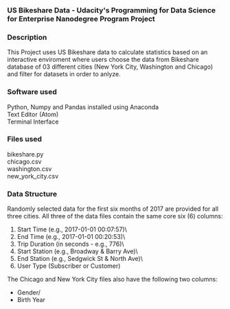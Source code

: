 ### US Bikeshare Data - Udacity's Programming for Data Science for Enterprise Nanodegree Program Project

### Description
This Project uses US Bikeshare data to calculate statistics based on an interactive enviroment where users choose the data from Bikeshare database of 03 different cities (New York City, Washington and Chicago) and filter for datasets in order to anlyze.  

### Software used 
Python, Numpy and Pandas installed using Anaconda\
Text Editor (Atom)\
Terminal Interface

### Files used
bikeshare.py\
chicago.csv\
washington.csv\
new_york_city.csv

### Data Structure
Randomly selected data for the first six months of 2017 are provided for all three cities. All three of the data files contain the same core six (6) columns:

1. Start Time (e.g., 2017-01-01 00:07:57)\
2. End Time (e.g., 2017-01-01 00:20:53)\
3. Trip Duration (in seconds - e.g., 776)\
4. Start Station (e.g., Broadway & Barry Ave)\
5. End Station (e.g., Sedgwick St & North Ave)\
6. User Type (Subscriber or Customer)

The Chicago and New York City files also have the following two columns:

- Gender/
- Birth Year




